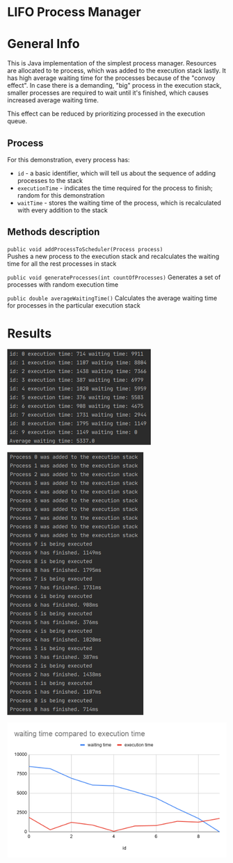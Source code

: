 # LIFO Process Manager
# General Info

This is Java implementation of the simplest process manager. Resources are allocated to te process, 
which was added to the execution stack lastly. It has high average waiting time for the processes 
because of the "convoy effect". In case there is a demanding, "big" process in the execution stack,
smaller processes are required to wait until it's finished, which causes increased average waiting time.

This effect can be reduced by prioritizing processed in the execution queue.
       
## Process

For this demonstration, every process has:
- `id` - a basic identifier, which will tell us about the sequence of adding processes to the stack
- `executionTime` - indicates the time required for the process to finish; random for this demonstration
- `waitTime` - stores the waiting time of the process, which is recalculated with every addition to the stack
    
## Methods description       

`public void addProcessToScheduler(Process process)`   
    Pushes a new process to the execution stack and recalculates the waiting time for all the rest processes in stack
 
`public void generateProcesses(int countOfProcesses)`
    Generates a set of processes with random execution time
 
`public double averageWaitingTime()`
    Calculates the average waiting time for processes in the particular execution stack
    
 # Results   
 
![alt text](example-images/result.png)

![alt text](example-images/log.png)

![alt text](example-images/graph.png)
